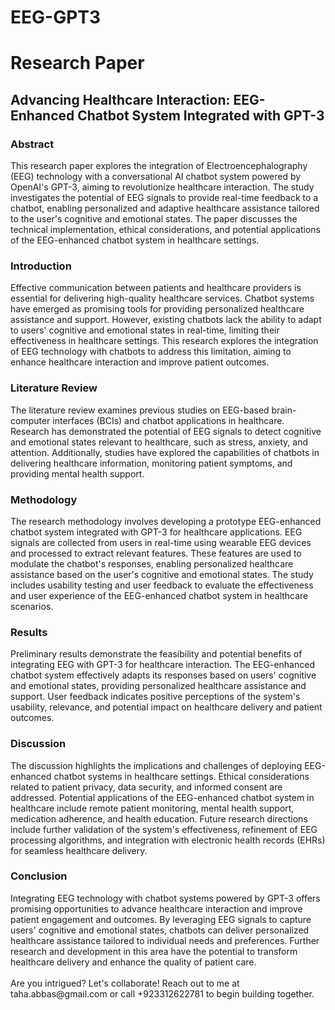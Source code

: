 # EEG-GPT3

<h1>Research Paper</h1>

<h2>Advancing Healthcare Interaction: EEG-Enhanced Chatbot System Integrated with GPT-3</h2>

<h3>Abstract</h3>
This research paper explores the integration of Electroencephalography (EEG) technology with a conversational AI chatbot system powered by OpenAI's GPT-3, aiming to revolutionize healthcare interaction. The study investigates the potential of EEG signals to provide real-time feedback to a chatbot, enabling personalized and adaptive healthcare assistance tailored to the user's cognitive and emotional states. The paper discusses the technical implementation, ethical considerations, and potential applications of the EEG-enhanced chatbot system in healthcare settings.

<h3>Introduction</h3>
Effective communication between patients and healthcare providers is essential for delivering high-quality healthcare services. Chatbot systems have emerged as promising tools for providing personalized healthcare assistance and support. However, existing chatbots lack the ability to adapt to users' cognitive and emotional states in real-time, limiting their effectiveness in healthcare settings. This research explores the integration of EEG technology with chatbots to address this limitation, aiming to enhance healthcare interaction and improve patient outcomes.

<h3>Literature Review</h3>
The literature review examines previous studies on EEG-based brain-computer interfaces (BCIs) and chatbot applications in healthcare. Research has demonstrated the potential of EEG signals to detect cognitive and emotional states relevant to healthcare, such as stress, anxiety, and attention. Additionally, studies have explored the capabilities of chatbots in delivering healthcare information, monitoring patient symptoms, and providing mental health support.

<h3>Methodology</h3>
The research methodology involves developing a prototype EEG-enhanced chatbot system integrated with GPT-3 for healthcare applications. EEG signals are collected from users in real-time using wearable EEG devices and processed to extract relevant features. These features are used to modulate the chatbot's responses, enabling personalized healthcare assistance based on the user's cognitive and emotional states. The study includes usability testing and user feedback to evaluate the effectiveness and user experience of the EEG-enhanced chatbot system in healthcare scenarios.

<h3>Results</h3>
Preliminary results demonstrate the feasibility and potential benefits of integrating EEG with GPT-3 for healthcare interaction. The EEG-enhanced chatbot system effectively adapts its responses based on users' cognitive and emotional states, providing personalized healthcare assistance and support. User feedback indicates positive perceptions of the system's usability, relevance, and potential impact on healthcare delivery and patient outcomes.

<h3>Discussion</h3>
The discussion highlights the implications and challenges of deploying EEG-enhanced chatbot systems in healthcare settings. Ethical considerations related to patient privacy, data security, and informed consent are addressed. Potential applications of the EEG-enhanced chatbot system in healthcare include remote patient monitoring, mental health support, medication adherence, and health education. Future research directions include further validation of the system's effectiveness, refinement of EEG processing algorithms, and integration with electronic health records (EHRs) for seamless healthcare delivery.

<h3>Conclusion</h3>
Integrating EEG technology with chatbot systems powered by GPT-3 offers promising opportunities to advance healthcare interaction and improve patient engagement and outcomes. By leveraging EEG signals to capture users' cognitive and emotional states, chatbots can deliver personalized healthcare assistance tailored to individual needs and preferences. Further research and development in this area have the potential to transform healthcare delivery and enhance the quality of patient care.
<br><br>
Are you intrigued? Let's collaborate! Reach out to me at taha.abbas@gmail.com or call +923312622781 to begin building together.
